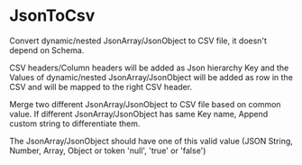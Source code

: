 # JsonToCsv
Convert dynamic/nested JsonArray/JsonObject to CSV file, it doesn't depend on Schema.

CSV headers/Column headers will be added as Json hierarchy Key and the Values of dynamic/nested JsonArray/JsonObject will be added as row in the CSV and will be mapped to the right CSV header.

Merge two different JsonArray/JsonObject to CSV file based on common value.
If different JsonArray/JsonObject has same Key name, Append custom string to differentiate them.

The JsonArray/JsonObject should have one of this valid value (JSON String, Number, Array, Object or token 'null', 'true' or 'false')